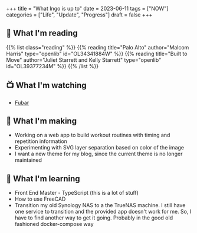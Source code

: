 +++
title = "What Ingo is up to"
date = 2023-06-11
tags = ["NOW"]
categories = ["Life", "Update", "Progress"]
draft = false
+++

## 📖 What I'm reading

{{% list class="reading" %}}
{{% reading title="Palo Alto" author="Malcom Harris" type="openlib" id="OL34341884W" %}}
{{% reading title="Built to Move" author="Juliet Starrett and Kelly Starrett" type="openlib" id="OL39377234M" %}}
{{% /list %}}

## 📺 What I'm watching

- [Fubar](https://www.netflix.com/title/81397077)

## 🧰 What I'm making

- Working on a web app to build workout routines with timing and repetition information
- Experimenting with SVG layer separation based on color of the image
- I want a new theme for my blog, since the current theme is no longer maintained

## 🔬 What I'm learning

- Front End Master - TypeScript (this is a lot of stuff)
- How to use FreeCAD
- Transition my old Synology NAS to a the TrueNAS machine. I still have one service to transition and the provided app doesn't work for me. So, I have to find another way to get it going. Probably in the good old fashioned docker-compose way

